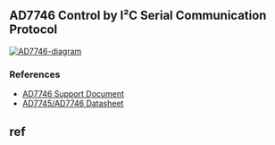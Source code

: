## AD7746 Control by I²C Serial Communication Protocol

<a href="https://ibb.co/rvvXb4B"><img src="https://i.ibb.co/g66cvz0/AD7746-diagram.png" alt="AD7746-diagram" border="0"></a>

### References
- [AD7746 Support Document](https://www.dropbox.com/s/0fx0g5lrc8xli53/Support_document.pdf?dl=0)
- [AD7745/AD7746 Datasheet](https://www.analog.com/media/en/technical-documentation/data-sheets/AD7745_7746.pdf)

## ref

<!-- <a href="https://raw.githubusercontent.com/MattDevangelio/AD7746-I2C_control/main/support_document.pdf" target="_blank">PP.</a>

<a href="AD7746-I2C_control/support_document.pdf" class="image fit"><img src="images/marr_pic.jpg" alt=""></a>
